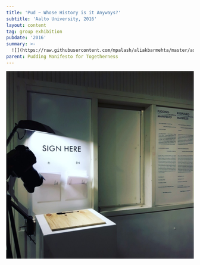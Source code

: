 ```yaml
---
title: 'Pud ~ Whose History is it Anyways?'
subtitle: 'Aalto University, 2016'
layout: content
tag: group exhibition
pubdate: '2016'
summary: >-
  ![](https://raw.githubusercontent.com/mpalash/aliakbarmehta/master/assets/img/pudding-manifesto_installation-view-cropped_2016.jpg)
parent: Pudding Manifesto for Togetherness
---
```

![](/assets/img/pudding-manifesto_installation-view-manifesto-and-pledge_2016.jpg)
